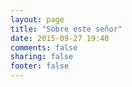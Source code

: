 ```yaml
---
layout: page
title: "Sobre este señor"
date: 2015-09-27 19:40
comments: false
sharing: false
footer: false
---
```


